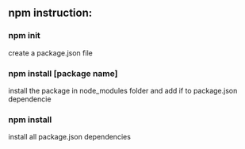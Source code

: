 ## npm instruction:
### npm init
create a package.json file
### npm install [package name]
install the package in node_modules folder and add if to package.json dependencie
### npm install
install all package.json dependencies